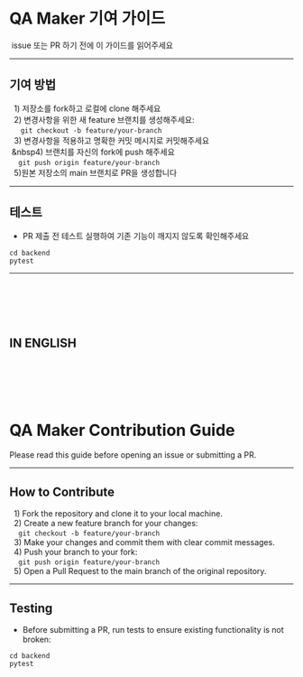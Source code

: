 # QA Maker 기여 가이드
&nbsp;issue 또는 PR 하기 전에 이 가이드를 읽어주세요

---
## 기여 방법
&nbsp;&nbsp;1) 저장소를 fork하고 로컬에 clone 해주세요 <br>
&nbsp;&nbsp;2) 변경사항을 위한 새 feature 브랜치를 생성해주세요: <br>
&nbsp;&nbsp;&nbsp;&nbsp; ```git checkout -b feature/your-branch``` <br>
&nbsp;&nbsp;3) 변경사항을 적용하고 명확한 커밋 메시지로 커밋해주세요 <br>
&nbsp;&nbsp4) 브랜치를 자신의 fork에 push 해주세요 <br>
&nbsp;&nbsp;&nbsp;&nbsp;```git push origin feature/your-branch``` <br>
&nbsp;&nbsp;5)원본 저장소의 main 브랜치로 PR을 생성합니다 <br>

---
## 테스트
- PR 제출 전 테스트 실행하여 기존 기능이 깨지지 않도록 확인해주세요
```
cd backend
pytest
```
---
<br>
<br>
<br>
<br>
<h2>IN ENGLISH </h2>
<br>
<br>
<br>
<br>

# QA Maker Contribution Guide
Please read this guide before opening an issue or submitting a PR.

---
## How to Contribute

&nbsp;&nbsp;1) Fork the repository and clone it to your local machine. <br>
&nbsp;&nbsp;2) Create a new feature branch for your changes: <br>
&nbsp;&nbsp;&nbsp;&nbsp;```git checkout -b feature/your-branch```<br>
&nbsp;&nbsp;3) Make your changes and commit them with clear commit messages. <br>
&nbsp;&nbsp;4) Push your branch to your fork: <br>
&nbsp;&nbsp;&nbsp;&nbsp;```git push origin feature/your-branch``` <br>
&nbsp;&nbsp;5) Open a Pull Request to the main branch of the original repository. <br>

---

## Testing
- Before submitting a PR, run tests to ensure existing functionality is not broken:
```
cd backend
pytest
```

